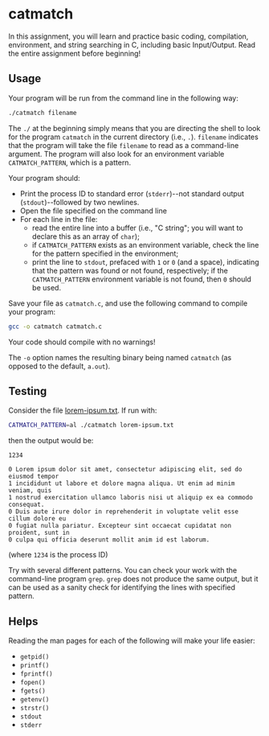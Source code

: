 # catmatch

In this assignment, you will learn and practice basic coding, compilation,
environment, and string searching in C, including basic Input/Output.  Read the
entire assignment before beginning!


## Usage

Your program will be run from the command line in the following way:

```bash
./catmatch filename
```

The `./` at the beginning simply means that you are directing the shell to look
for the program `catmatch` in the current directory (i.e., `.`).  `filename`
indicates that the program will take the file `filename` to read as a
command-line argument.  The program will also look for an environment variable
`CATMATCH_PATTERN`, which is a pattern.

Your program should:

- Print the process ID to standard error (`stderr`)--not standard output
  (`stdout`)--followed by two newlines.
- Open the file specified on the command line
- For each line in the file:
  - read the entire line into a buffer (i.e., "C string"; you will want to
    declare this as an array of `char`);
  - if `CATMATCH_PATTERN` exists as an environment variable, check the line for
    the pattern specified in the environment;
  - print the line to `stdout`, prefaced with `1` or `0` (and a space),
    indicating that the pattern was found or not found, respectively; if the
    `CATMATCH_PATTERN` environment variable is not found, then `0` should be used.

Save your file as `catmatch.c`, and use the following command to compile your
program:

```bash
gcc -o catmatch catmatch.c
```

Your code should compile with no warnings!

The `-o` option names the resulting binary being named `catmatch` (as opposed
to the default, `a.out`).

## Testing

Consider the file [lorem-ipsum.txt](lorem-ipsum.txt).  If run with:

```bash
CATMATCH_PATTERN=al ./catmatch lorem-ipsum.txt
```

then the output would be:

```
1234

0 Lorem ipsum dolor sit amet, consectetur adipiscing elit, sed do eiusmod tempor
1 incididunt ut labore et dolore magna aliqua. Ut enim ad minim veniam, quis
1 nostrud exercitation ullamco laboris nisi ut aliquip ex ea commodo consequat.
0 Duis aute irure dolor in reprehenderit in voluptate velit esse cillum dolore eu
0 fugiat nulla pariatur. Excepteur sint occaecat cupidatat non proident, sunt in
0 culpa qui officia deserunt mollit anim id est laborum.
```

(where `1234` is the process ID)

Try with several different patterns.  You can check your work with the
command-line program `grep`.  `grep` does not produce the same output, but it
can be used as a sanity check for identifying the lines with specified pattern.


## Helps

Reading the man pages for each of the following will make your life easier:

 - `getpid()`
 - `printf()`
 - `fprintf()`
 - `fopen()`
 - `fgets()`
 - `getenv()`
 - `strstr()`
 - `stdout`
 - `stderr`
